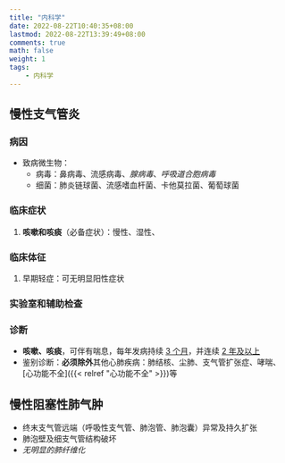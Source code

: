 ```yaml
---
title: "内科学"
date: 2022-08-22T10:40:35+08:00
lastmod: 2022-08-22T13:39:49+08:00
comments: true
math: false
weight: 1
tags:
    - 内科学
---
```


## 慢性支气管炎

### 病因

- 致病微生物：
    - 病毒：鼻病毒、流感病毒、*腺病毒*、*呼吸道合胞病毒*
    - 细菌：肺炎链球菌、流感嗜血杆菌、卡他莫拉菌、葡萄球菌

### 临床症状

1. **咳嗽和咳痰**（必备症状）：慢性、湿性、

### 临床体征

1. 早期轻症：可无明显阳性症状

### 实验室和辅助检查

### 诊断

- **咳嗽、咳痰**，可伴有喘息，每年发病持续 <ins>3 个月</ins>，并连续 <ins>2 年及以上</ins>
- 鉴别诊断：**必须除外**其他心肺疾病：肺结核、尘肺、支气管扩张症、哮喘、[心功能不全]({{< relref "心功能不全" >}})等

## 慢性阻塞性肺气肿

- 终末支气管远端（呼吸性支气管、肺泡管、肺泡囊）异常及持久扩张
- 肺泡壁及细支气管结构破坏
- *无明显的肺纤维化*
